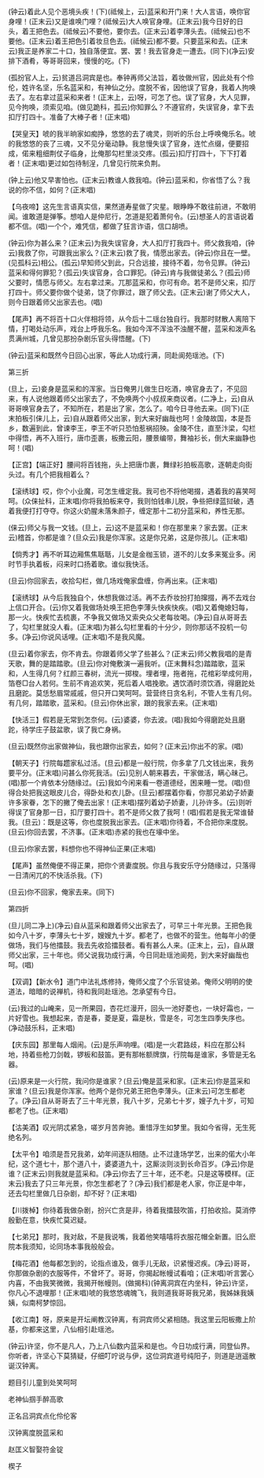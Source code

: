 <!-- { "loadSidebar": true } -->
(钟云)着此人见个恶境头疾！(下)(祗候上，云)蓝采和开门来！大人言语，唤你官身哩！(正末云)又是谁唤门哩？(祗候云)大人唤官身哩。(正末云)我今日好的日头，着王把色去。(祗候云)不要他，要你去。(正末云)着李薄头去。(祗候云)也不要他。(正末云)着王把色引着妆旦色去。(祗候云)都不要。只要蓝采和去。(正末云)我正是养家二十口，独自落便宜。罢、罢！我去官身走一遭去。(同下)(净云)安排下酒肴，等哥哥回来，慢慢的吃。(下)

(孤扮官人上，云)贫道吕洞宾是也。奉钟再师父法旨，着妆做州官，因此处有个伶伦，姓许名坚，乐名蓝采和，有神仙之分。度脱不省，因他误了官身，我着人拘唤去了。左右拿过蓝采和来者！(正末上，云)呀，可怎了也。误了官身，大人见罪，见今拘唤，须索见咱。(做见跪科，孤云)你知罪么？不遵官府，失误官身，拿下去扣厅打四十。准备了大棒子者！(正末唱)

【哭皇天】唬的我半晌家如痴挣，悠悠的去了魂灵，则听的乐台上呼唤俺乐名。唬的我悠悠的丧了三魂，又不见分毫动静。我怠慢失误了官身，连忙点缀，便要招成，偌来粗细荆仗子临身，比俺那勾栏里淡交疼。(孤云)扣厅打四十，下下打着者！(正末唱)更过如包待制浧，几曾见行院来负荆。

(钟上云)他又早害怕也。(正末云)教谁人救我咱。(钟云)蓝采和，你省悟了么？我说的你不信，如何？(正末唱)

【乌夜啼】这先生言语真实信，果然道寿星做了灾星。眼睁睁不敢往前进，不敢明闻。谁敢道是弹筝。想咱人是仲尼行，怎道是犯着萧何令。(云)想圣人的言语说着都不信。(唱)一个个，难凭信，都做了狂言诈语，信口胡喷。

(钟云)你为甚么来？(正末云)为我失误官身，大人扣厅打我四十。师父救我咱，(钟云)我救了你，可跟我出家么？(正末云)救了我，情愿出家去。(钟云)你且在一壁。(见孤科云)相公。(孤云)早知师父到此，只合远接，接待不着，勿令见罪。(钟云)蓝采和得何罪犯？(孤云)失误官身，合口罪犯。(钟云)肯与我做徒弟么？(孤云)师父要时，情愿与师父。左右拿过来。兀那蓝采和，你可有命。若不是师父来，扣厅打四十。师父要你做个徒弟，饶了你罪过，跟了师父去。(正末云)谢了师父大人，则今日跟着师父出家去也。(唱)

【尾声】再不将百十口火伴相将领，从今后十二瑶台独自行。我那时财散人离陪下情，打喝处动乐声，戏台上呼我乐名。我如今浑不浑浊不浊醒不醒，蓝采和泼声名贯满州城，几曾见那扮杂剧乐官头得悟醒。(下)

(钟云)蓝采和既然今日回心出家，等此人功成行满，同赴阆苑瑶池。(下)

第三折

(旦上，云)妾身是蓝采和的浑家。当日俺男儿做生日吃酒，唤官身去了，不见回来，有人说他跟着师父出家去了，不免唤两个小叔叔来商议者。(二净上，云)自从哥哥唤官身去了，不知所在，若是出了家，怎么了。咱今日寻他去来。(同下)(正末拍板引俫儿上，云)自从跟着师父出家，到大来好幽哉也呵！金陵故国，本是吾乡，数遍到此，曾谏李王，李王不听只恐怕惹祸招殃。金陵不住，直至汴梁，勾栏中得悟，再不入班行，唐巾歪裹，板撒云阳，腰景编带，舞袖衫长，倒大来幽静也呵！(唱)

【正宫】【端正好】腰间将百钱拖，头上把唐巾裹，舞绿衫拍板高歌，逐朝走向街头过。有几个把我相着么？

【滚绣球】哎，你个小业魔，可怎生缠定我。我可也不将他喝掇，遇着我的喜笑呵呵。(众俫扯科，正末唱)你将我拍板来夺，我则怕钱串儿脱，争些把绿蓝挝破，遇着我便打打夺夺。你这火奶腥未落朱颜子，缠定那十二初分蓝采和，养性无那。

(俫云)师父与我一文钱。(旦上，云)这不是蓝采和！你在那里来？家去罢。(正末云)稽首，你都是谁？(旦众云)我是你浑家。这是你兄弟，这是你孩儿。(正末唱)

【倘秀才】再不听耳边厢焦焦聒聒，儿女是金枷玉锁，道不的儿女多来冤业多。闲时节手执着板，闷来时口扬着歌。谁似我快活。

(旦云)你回家去，收拾勾栏，做几场戏俺家盘缠，你再出来。(正末唱)

【滚绣球】从今后我独自个，休想我做过活。再不去乔妆扮打拍撺掇，再不去戏台上信口开合。(云)你又着我做场处唤王把色李薄头快疾快疾。(唱)又着俺媳妇每，那一火。快疾忙去梳裹，不争我又做场又索央众父老每妆喝。(净云)自从哥哥去了，勾栏里就没人看。(正末唱)为甚么勾栏里看的十分少，则你那话不投机一句多。(净云)你说风话哩。(正末唱)不是我风魔。

(旦云)着你家去，你不肯去。你跟着师父学了些甚么？(正末云)师父教我唱的是青天歌，舞的是踏踏歌。(旦云)你对俺敷演一遍我听。(正末舞科念)踏踏歌，蓝采和，人生得几何？红颜三春树，流光一掷梭。埋者埋，拖者拖，花棺彩举成何用，箔卷□台人若何。生前不肯追欢笑，死后着人唱挽歌。遇饮酒时须饮酒，得磨跎处且磨跎。莫恁愁眉常戚戚，但只开口笑呵呵。营营终日贪名利，不管人生有几何。有几何，踏踏歌，蓝采和。(旦云)你休出家，跟的我家去来。(正末唱)

【快活三】假若是无常到怎奈何。(云)婆婆，你去波。(唱)我如今得磨跎处且磨跎，待学庄子鼓盆歌，误了我亡身祸。

(旦云)既然你出家做神仙，我也跟你出家去，如何？(正末云)你出不的家。(唱)

【朝天子】行院每趱家私过活。(旦云)都是一般行院，你多拿了几文钱出来，我务要平分。(正末唱)问甚么你死我活。(云)见别人朝来暮去，干家做活，瞒心昧己。(唱)那一个肯依本分随缘过。(云)我如今闲来看一卷道德经，困来睡一觉。(唱)但得合处把我这眼皮儿合，得卧处和衣儿卧。(旦云)都摆着你看，你那兄弟幼子娇妻许多家眷，怎下的撇了俺去出家！(正末唱)摆列着幼子娇妻，儿孙许多。(云)则听得误了官身那一日，扣厅要打四十。若不是师父救了我呵！(唱)假若是我无常谁替我。(旦云)：既是这等，你也度脱我出家去。(正末唱)你待着，不合把你来度脱。(旦云)你回去罢，不济事。(正末唱)赤紧的我也在壕中坐。

(旦云)你家去罢，料想你也不得神仙正果(正末唱)

【尾声】虽然俺便不得正果，把你个贤妻度脱。你且与我安乐守分随缘过，只落得一日清闲兀的不快活杀我。(下)

(旦云)你不回家，俺家去来。(同下)

第四折

(旦儿同二净上)(净云)自从蓝采和跟着师父出家去了，可早三十年光景。王把色我如今八十岁，李薄头七十岁，嫂嫂九十岁。都老了，也做不的营生。他每年小的便做场，我们与他擂鼓。我去先收拾擂鼓者。看有甚么人来。(正末上，云)，自从跟师父出家，三十年也。师父说我功成行满，今日同赴瑶池阆苑，到大来好幽哉也呵。(唱)

【双调】【新水令】道门中法礼炼修持，俺师父度了个乐官徒弟。俺师父明明的使道法，暗暗的说禅机，待和我同赴瑶池。怎承望有今日。

(云)我过的山崦来，见一所果园，杏花烂漫开，回头一池好菱也，一块好霜也，一片好雪也。我想起来，杏是春，菱是夏，霜是秋，雪是冬，可怎生四季失序也。(净动鼓乐科，正末唱)

【庆东园】那里每人烟闹。(云)是乐声响哩。(唱)是一火君路歧，料应在那公科地，持着些枪刀剑戟，锣板和鼓笛。更有那帐额牌旗，行院每是谁家，多管是无名器。

(云)原来是一火行院，我问你是谁家？(旦云)俺是蓝采和家。(正末云)你是蓝采和家谁？(旦云)我是你浑家。他两个是你兄弟王把色李薄头。(正末云)可怎生都老了。(净云)自从哥哥去了三十年光景，我八十岁，兄弟七十岁，嫂子九十岁，可知都老了也。(正末唱)

【沽美酒】叹光阴忒紧急，嗟岁月苦奔驰。重惜浮生如梦里。我如今省得，无生死绝名列。

【太平令】咱须是吾兄我弟，幼年间逐队相随。止不过逢场学艺，出来的偌大小年纪，这个道七十，那个道八十，婆婆道九十，这厮淡则淡到长命百岁。(净云)你是谁？(正末云)则我就是蓝采和。(净云)你去了三十年，还不老。只是这等模样。(正末云)我去了只三年光景，你怎生都老了？(净云)我们都是老人家，你正是中年，还去勾栏里做几日杂剧，却不好？(正末唱)

【川拨棹】你待着我做杂剧，扮兴亡贪是非，待着我擂鼓吹笛，打拍收拾。莫消停殷勤在意，快疾忙莫迟疑。

【七弟兄】那时，我对敌，不是我说嘴，我着他笑嘻嘻将衣服花帽全新置。旧么麽院本我须知，论同场本事我般般会。

【梅花酒】他每都怎到的，论指点谁及，做手儿无敌，识紧慢迟疾。(净云)哥哥，你那做杂剧的衣服等件，不曾坏了。哥哥，你揭起帐幔试看咱；(正末唱)听言罢心内喜，不由我笑微微，我揭开帐幔则。(做揭科)(钟离洞宾在内坐科，钟云)许坚，你凡心不退哩那！(正末唱)唬的我悠悠魂魄飞，我则道我哥哥我兄弟，我姊妹我姨姨，似南柯梦惊回。

【收江南】呀，原来是开坛阐教汉钟离，有洞宾师父紧相随。我这里云阳板撒上阶基，你都来这里，八仙相引赴瑶池。

(钟云)许坚，你不是凡人，乃上八仙数内蓝采和是也。今日功成行满，同登仙界。你听者，许坚心下莫猜疑，仔细叮咛说与伊，这位洞宾道号纯阳子，则道是逍遥散诞汉钟离。

题目引儿童到处笑呵呵

老神仙掴手醉高歌

正名吕洞宾点化伶伦客

汉钟离度脱蓝采和
　

赵匡义智娶符金锭

楔子

